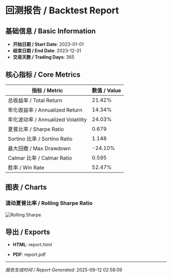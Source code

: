 # 回测报告 / Backtest Report

## 基础信息 / Basic Information
- **开始日期 / Start Date**: 2023-01-01
- **结束日期 / End Date**: 2023-12-31
- **交易天数 / Trading Days**: 365

## 核心指标 / Core Metrics

| 指标 / Metric | 数值 / Value |
|---------------|--------------|
| 总收益率 / Total Return | 21.42% |
| 年化收益率 / Annualized Return | 14.34% |
| 年化波动率 / Annualized Volatility | 24.03% |
| 夏普比率 / Sharpe Ratio | 0.679 |
| Sortino 比率 / Sortino Ratio | 1.148 |
| 最大回撤 / Max Drawdown | -24.10% |
| Calmar 比率 / Calmar Ratio | 0.595 |
| 胜率 / Win Rate | 52.47% |

## 图表 / Charts

### 滚动夏普比率 / Rolling Sharpe Ratio
![Rolling Sharpe](charts/rolling_sharpe.png)


## 导出 / Exports

- **HTML**: report.html

- **PDF**: report.pdf



---
*报告生成时间 / Report Generated*: 2025-09-12 02:58:09